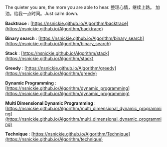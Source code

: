 The quieter you are, the more you are able to hear.
整理心情，继续上路。
加油。给我一点时间。Just calm down.

**Backtrace** : [https://nsnickie.github.io/Algorithm/backtrace](https://nsnickie.github.io/Algorithm/backtrace)

**Binary search** : [https://nsnickie.github.io/Algorithm/binary_search](https://nsnickie.github.io/Algorithm/binary_search)

**Stack** : [https://nsnickie.github.io/Algorithm/stack](https://nsnickie.github.io/Algorithm/stack)

**Greedy** : [https://nsnickie.github.io/Algorithm/greedy](https://nsnickie.github.io/Algorithm/greedy)

**Dynamic Programming** : [https://nsnickie.github.io/Algorithm/dynamic_programming](https://nsnickie.github.io/Algorithm/dynamic_programming)

**Multi Dimensional Dynamic Programming** : [https://nsnickie.github.io/Algorithm/multi_dimensional_dynamic_programming](https://nsnickie.github.io/Algorithm/multi_dimensional_dynamic_programming)

**Technique** : [https://nsnickie.github.io/Algorithm/Technique](https://nsnickie.github.io/Algorithm/technique)

